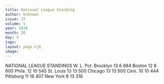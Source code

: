 ```yaml
---
title: National League Standing
author: Unknown
issue: 17
volume: 5
year: 1916
month: 20
day: V
tags:
layout: page.njk
image:
---
```

NATIONAL LEAGUE STANDINGS   			W. L. Pct.   Brooklyn		13  6 684   Boston		12  8 600   Phila. 		12 10 545   St. Louis		13 13 500   Chicago		13 13 500   Cinn.			10 10 444   Pittsburg		11 16 407   New York		 8  13 318   
